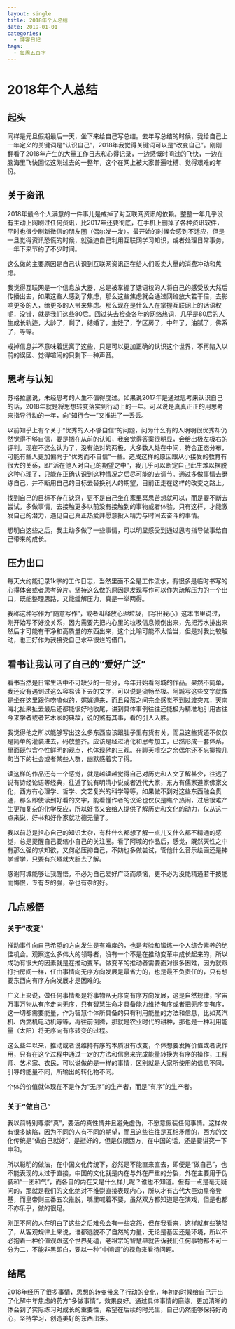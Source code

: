 ```yaml
---
layout: single
title: 2018年个人总结
date: 2019-01-01
categories:
  - 博客日记
tags:
  - 每周五百字
--- 
```

# 2018年个人总结
## 起头
同样是元旦假期最后一天，坐下来给自己写总结。去年写总结的时候，我给自己上一年定义的关键词是“认识自己”，2018年我觉得关键词可以是“改变自己”。刚刚翻看了2018年产生的大量工作日志和心得记录，一边感慨时间过的飞快，一边在脑海里飞快回忆这刚过去的一整年，这个在网上被大家普遍吐槽、觉得艰难的年份。

## 关于资讯
2018年最令个人满意的一件事儿是戒掉了对互联网资讯的依赖。整整一年几乎没有主动上网刷过任何资讯，比2017年还要彻底，在手机上删掉了各种资讯软件，平时也很少刷新微信的朋友圈（偶尔发一发）。最开始的时候会感到不适应，但是一旦觉得资讯恐慌的时候，就强迫自己利用互联网学习知识，或者处理日常事务，一年下来节约了不少时间。

这么做的主要原因是自己认识到互联网资讯正在给人们贩卖大量的消费冲动和焦虑。

我觉得互联网是一个信息放大器，总是被掌握了话语权的人将自己的感受放大然后传播出去，如果这些人感到了焦虑，那么这些焦虑就会通过网络放大若干倍，去影响更多的人，给更多的人带来焦虑。那么现在是什么人在掌握互联网上的话语权呢，没错，就是我们这些80后。回过头去检查各年的网络热词，几乎是80后的人生成长轨迹，大龄了，剩了，结婚了，生娃了，学区房了，中年了，油腻了，佛系了，等等。

戒掉信息并不意味着远离了这些，只是可以更加正确的认识这个世界，不再陷入以前的误区、觉得喧闹的只剩下一种声音。

## 思考与认知
苏格拉底说，未经思考的人生不值得度过。如果说2017年是通过思考来认识自己的话，2018年就是将思想转变落实到行动上的一年。可以说是真真正正的用思考来指导行动的一年，向“知行合一”又推进了一丢丢。

以前知乎上有个关于“优秀的人不够自信”的问题，问为什么有的人明明很优秀却仍然觉得不够自信，要是搁在从前的认知，我会觉得答案很明显，会给出极左极右的评判。现在不这么认为了，没有绝对的两极，大多数人处在中间，符合正态分布，可能有些人更加偏向于“优秀而不自信”一些。造成这样的原因跟从小接受的教育有很大的关系，即“活在他人对自己的期望之中”，我几乎可以断定自己此生难以摆脱这种心理了，只能在正确认识到这种情况之后尽可能的去调节。通过多做事情去磨练自己，并不断用自己的目标去替换别人的期望，目前正走在这样的改变之路上。

找到自己的目标不存在诀窍，更不是自己坐在家里冥思苦想就可以，而是要不断去尝试，多做事情，去接触更多以前没有接触到的事物或者体验，只有这样，才能激发自己的潜力，遇见自己真正热爱并愿意投入精力与时间去奋斗的事情。

想明白这些之后，我主动多做了一些事情，可以明显感受到通过思考指导做事给自己带来的成长。

## 压力出口
每天大约能记录1k字的工作日志，当然里面不全是工作流水，有很多是临时书写的心得体会或者思考碎片。坚持这么做的原因是发现写作可以作为疏解压力的一个出口，既能整理思路，又能缓解压力，真是一举两得。

我称这种写作为“随意写作”，或者叫释放心理垃圾，《写出我心》这本书里说过，刚开始写不好没关系，因为需要先把内心里的垃圾信息倾倒出来，先把污水排出来然后才可能有干净和高质量的东西出来，这个比喻可能不太恰当，但是对我比较触动，也正好作为我接受自己水平很烂的借口。

## 看书让我认可了自己的“爱好广泛”
看书当然是日常生活中不可缺少的一部分，今年开始看阿城的作品。果然不简单，我还没有遇到过这么容易读下去的文字，可以说是流畅至极。阿城写这些文字就像是坐在这里跟你唠嗑似的，娓娓道来，而且段落之间完全感觉不到过渡突兀，天南海北扯来扯去最后还都能很好地收尾，讲到具体事例往往还能极为精准地引用古往今来学者或者艺术家的典故，说的煞有其事，看的引人入胜。

我觉得他之所以能够写出这么多东西应该跟肚子里有货有关，而且这些货还不仅仅是简单的灌装进去，码放整齐。应该是经过消化和思考加工，已然形成一套体系，里面既包含个性鲜明的观点，也体现他的三观。在聊天喷空之余偶尔还不忘揶揄几句当下的社会或者某些人群，幽默感着实了得。

读这样的作品还有一个感觉，就是越读越觉得自己对历史和人文了解甚少，往远了说有诗经论语等经典，往近了说有明清小说或者近代大家，东方有儒家道家佛家文化，西方有心理学、哲学、文艺复兴的科学等等，如果做不到对这些东西融会贯通，那么即使读到好看的文字，能看懂作者的议论也仅仅是瞧个热闹，过后很难产生更加复杂的化学反应，所以好书又会给人提供了解历史和文化的动力，仅从这一点来说，好书和好作家就功德无量了。

我以前总是担心自己的知识太杂，有种什么都想了解一点儿又什么都不精通的感觉，总是提醒自己要缩小自己的关注圈。看了阿城的作品后，感觉，既然天性之中有那么强的求知欲，又何必压抑自己，不妨也多做尝试，管他什么音乐绘画还是神学哲学，只要有兴趣就大胆去了解。

感谢阿城能够让我醒悟，不必为自己爱好广泛而烦恼，更不必为没能精通若干技能而悔恨，专有专的强，杂也有杂的好。

## 几点感悟
### 关于“改变”
推动事件向自己希望的方向发生是有难度的，也是考验和锻炼一个人综合素养的绝佳机会。观察这么多伟大的领导者，没有一个不是在推动变革中成长起来的，所以成功有很大的因素就是在推动变革。做变革的推动者需要面对很多困难，因为就跟打扫房间一样，任由事情向无序方向发展是最省力的，也是最不负责任的，只有想要东西向有序方向发展才是困难的。

广义上来说，做任何事情都是将事物从无序向有序方向发展，这是自然规律，宇宙万事万物从有序走向无序，只有智慧生命才具备能力维持有序或者把无序变有序，这一切都需要能量，作为智慧个体所具备的只有利用能量的方法和信息，比如蒸汽机、内燃机电动机等等，再往前倒腾，那就是农业时代的耕种，那也是一种利用能量（太阳）将无序向有序转变的过程。

这么些年以来，推动或者说维持有序的本质没有改变，个体想要发挥价值或者说作用，只有在这个过程中通过一定的方法和信息来完成能量转换为有序的操作，工程师、艺术家、农民，可以说做的是一样的事情，区别就是大家所使用的信息不同，引导的能量不同，所输出的转化物不同。

个体的价值就体现在不是作为“无序”的生产者，而是“有序”的生产者。

### 关于“做自己”
我以前特别尊崇“真”，要活的真性情并且避免虚伪，不愿意假装任何事情。这样做有很多缺陷，因为不同的人有不同的期望，而且这些往往是互相矛盾的，西方的文化传统是“做自己就好”，是挺好的，但是仅限西方，在中国的话，还是要讲究一下中和。

所以聪明的做法，在中国文化传统下，必然是不能直来直去，即便是“做自己”，也不能表现的太过于直接，中国的文化就是内在与外在严重的分裂，外在主要用于伪装和“一团和气”，而各自的内在又是什么样儿呢？谁也不知道。但有一点是毫无疑问的，那就是我们的文化绝对不推崇直接表现内心，所以才有古代大臣劝皇帝登基，而皇帝则三番五次推脱，嘴里喊着不要，虽然双方都知道是在演戏，但是也都不亦乐乎，做的很足。

刚正不阿的人在明白了这些之后难免会有一些哀怨，但在我看来，这样就有些狭隘了，从客观规律上来说，谁都逃脱不了自然的力量，无论是基因还是环境，所以不必抱着一种价值观跟这个世界死磕，老祖宗的智慧早就告诉我们任何事物都不可一分为二，不能非黑即白，要以一种“中间调”的视角来看待问题。

## 结尾
2018年经历了很多事情，思想的转变带来了行动的变化，年初的时候给自己开出了化解中年焦虑的药方“多做事情”，效果良好。通过具体事情的磨练，更加清晰的体会到了实际练习对成长的重要性，希望在后续的时光里，自己仍然能够保持好奇心，坚持学习，创造美好的东西出来。

